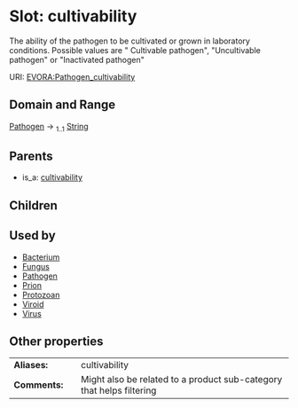 
# Slot: cultivability

The ability of the pathogen to be cultivated or grown in laboratory conditions. Possible values are " Cultivable pathogen", "Uncultivable pathogen" or "Inactivated pathogen"

URI: [EVORA:Pathogen_cultivability](https://evora-project.eu/Pathogen_cultivability)


## Domain and Range

[Pathogen](Pathogen.md) &#8594;  <sub>1..1</sub> [String](types/String.md)

## Parents

 *  is_a: [cultivability](cultivability.md)

## Children


## Used by

 * [Bacterium](Bacterium.md)
 * [Fungus](Fungus.md)
 * [Pathogen](Pathogen.md)
 * [Prion](Prion.md)
 * [Protozoan](Protozoan.md)
 * [Viroid](Viroid.md)
 * [Virus](Virus.md)

## Other properties

|  |  |  |
| --- | --- | --- |
| **Aliases:** | | cultivability |
| **Comments:** | | Might also be related to a product sub-category that helps filtering |